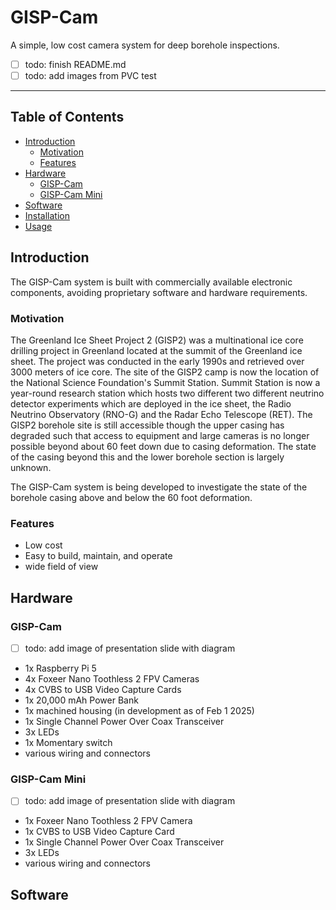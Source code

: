 # GISP-Cam
A simple, low cost camera system for deep borehole inspections.
- [ ] todo: finish README.md
- [ ] todo: add images from PVC test
___
## Table of Contents
- [Introduction](#introduction)
  - [Motivation](#motivation)
  - [Features](#features)
- [Hardware](#hardware)
  - [GISP-Cam](#gisp-cam)
  - [GISP-Cam Mini](#gisp-cam-mini)
- [Software](#software)
- [Installation](#installation)
- [Usage](#usage)

## Introduction
The GISP-Cam system is built with commercially available electronic components, avoiding proprietary software and hardware
requirements. 

### Motivation
The Greenland Ice Sheet Project 2 (GISP2) was a multinational ice core drilling project in Greenland located at the summit
of the Greenland ice sheet. The project was conducted in the early 1990s and retrieved over 3000 meters of ice core.
The site of the GISP2 camp is now the location of the National Science Foundation's Summit Station. Summit Station is
now a year-round research station which hosts two different two different neutrino detector experiments which are 
deployed in the ice sheet, the Radio Neutrino Observatory (RNO-G) and the Radar Echo Telescope (RET). The GISP2 borehole
site is still accessible though the upper casing has degraded such that access to equipment and large cameras is no longer
possible beyond about 60 feet down due to casing deformation. The state of the casing beyond this and the lower borehole
section is largely unknown.

The GISP-Cam system is being developed to investigate the state of the borehole casing above and below the 60 foot 
deformation.

### Features
- Low cost
- Easy to build, maintain, and operate
- wide field of view

## Hardware

### GISP-Cam
- [ ] todo: add image of presentation slide with diagram

- 1x Raspberry Pi 5
- 4x Foxeer Nano Toothless 2 FPV Cameras
- 4x CVBS to USB Video Capture Cards
- 1x 20,000 mAh Power Bank
- 1x machined housing (in development as of Feb 1 2025)
- 1x Single Channel Power Over Coax Transceiver
- 3x LEDs
- 1x Momentary switch
- various wiring and connectors

### GISP-Cam Mini
- [ ] todo: add image of presentation slide with diagram
- 1x Foxeer Nano Toothless 2 FPV Camera
- 1x CVBS to USB Video Capture Card
- 1x Single Channel Power Over Coax Transceiver
- 3x LEDs
- various wiring and connectors

## Software


